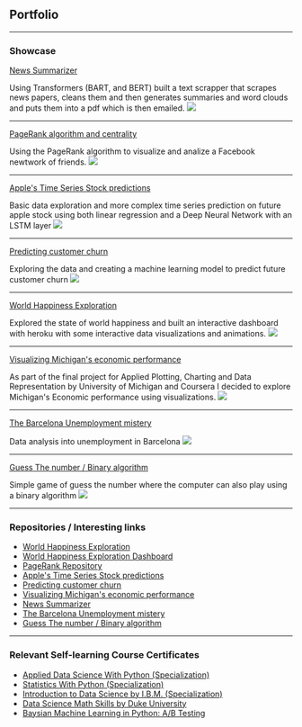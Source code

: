 ## Portfolio

---

### Showcase  

[News Summarizer](/pdf/Daily_Report.pdf)


Using Transformers (BART, and BERT) built a text scrapper that scrapes news papers, cleans them and then generates summaries and word clouds and puts them into a pdf which is then emailed.
<img src="images/Screenshot 2021-03-14 at 20.58.05.png"/>

---
[PageRank algorithm and centrality](https://www.linkedin.com/feed/update/urn:li:activity:6786286772243439617/)


Using the PageRank algorithm to visualize and analize a Facebook newtwork of friends. 
<img src="images/Page_rank_and_Centrality.png"/>

---
[Apple's Time Series Stock predictions](https://github.com/Stereo-Alex/APPL_plotting_prediction)

Basic data exploration and more complex time series prediction on future apple stock using both linear regression and a Deep Neural Network with an LSTM layer
<img src="images/Screenshot 2021-04-26 at 11.50.05.png"/>


---
[Predicting customer churn](https://github.com/Stereo-Alex/Customer_churn_prediction)


Exploring the data and creating a machine learning model to predict future customer churn
<img src="images/Screenshot 2021-04-17 at 10.35.10.png"/>


---
[World Happiness Exploration](https://alex-jurado.medium.com/brief-exploration-on-world-happiness-a9ee5dc061ca)


Explored the state of world happiness and built an interactive dashboard with heroku with some interactive data visualizations and animations.
<img src="images/Screenshot 2021-03-14 at 20.54.01.png"/>


---
[Visualizing Michigan's economic performance](https://coursera.org/share/668bf9fc48e2b5e88685b1fc34f3ce4e)


As part of the final project for Applied Plotting, Charting and Data Representation by University of Michigan and Coursera I decided to explore Michigan's Economic performance using visualizations. 
<img src="images/Screenshot 2021-04-02 at 12.10.56.png"/>



---
[The Barcelona Unemployment mistery](https://docs.google.com/presentation/d/1vyFAfJ942_LL3OzIL6IDuPePlSYvXTUKddT0wSBAVE8/edit?usp=sharing)


Data analysis into unemployment in Barcelona
<img src="images/Screenshot 2021-03-15 at 15.03.30.png"/>


---

[Guess The number / Binary algorithm](https://github.com/Stereo-Alex/Project-Week-1-Build-Your-Own-Game)


Simple game of guess the number where the computer can also play using a binary algorithm
<img src="images/Screenshot 2021-03-15 at 15.07.09.png"/>

---

### Repositories / Interesting links

- [World Happiness Exploration](https://github.com/Stereo-Alex/Project-Week-5-Your-Own-Project/)
- [World Happiness Exploration Dashboard](https://interactive-dash-ironhack.herokuapp.com/)
- [PageRank Repository](https://github.com/Stereo-Alex/Graph_Algorithms)
- [Apple's Time Series Stock predictions](https://github.com/Stereo-Alex/APPL_plotting_prediction)
- [Predicting customer churn](https://github.com/Stereo-Alex/Customer_churn_prediction)
- [Visualizing Michigan's economic performance](https://github.com/Stereo-Alex/Coursera/blob/main/Applied%20Data%20science/Applied%20plotting%20/Week%204/Assignment4.ipynb)
- [News Summarizer](https://github.com/Stereo-Alex/Project-Week-8-Final-Project)
- [The Barcelona Unemployment mistery](https://github.com/Stereo-Alex/Project-Week-2-Barcelona)
- [Guess The number / Binary algorithm](https://github.com/Stereo-Alex/Project-Week-1-Build-Your-Own-Game)

---

### Relevant Self-learning Course Certificates 

- [Applied Data Science With Python (Specialization)](https://www.coursera.org/account/accomplishments/specialization/GQRBCA6Y9EXT)
- [Statistics With Python (Specialization)](https://www.coursera.org/account/accomplishments/specialization/Z3TENQPSK5W2)
- [Introduction to Data Science by I.B.M. (Specialization)](https://coursera.org/share/e455bfa0e9856874e4309521a79a949f)
- [Data Science Math Skills by Duke University](https://coursera.org/share/a1d492e540895052e723a69302a49a00)
- [Baysian Machine Learning in Python: A/B Testing](https://www.udemy.com/certificate/UC-928ecb82-b72b-497e-813c-b0b7c33be375/)


<!-- Remove above link if you don't want to attibute -->
